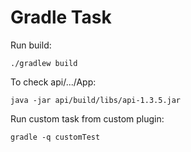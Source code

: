 # Gradle Task

Run build:
```
./gradlew build
```

To check api/.../App:
```
java -jar api/build/libs/api-1.3.5.jar
```

Run custom task from custom plugin:
```
gradle -q customTest
```
